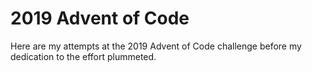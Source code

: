 # 2019 Advent of Code

Here are my attempts at the 2019 Advent of Code challenge before my dedication
to the effort plummeted.

